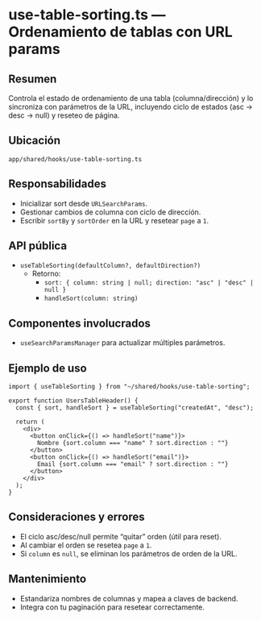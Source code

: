 # use-table-sorting.ts — Ordenamiento de tablas con URL params

## Resumen
Controla el estado de ordenamiento de una tabla (columna/dirección) y lo sincroniza con parámetros de la URL, incluyendo ciclo de estados (asc → desc → null) y reseteo de página.

## Ubicación
`app/shared/hooks/use-table-sorting.ts`

## Responsabilidades
- Inicializar sort desde `URLSearchParams`.
- Gestionar cambios de columna con ciclo de dirección.
- Escribir `sortBy` y `sortOrder` en la URL y resetear `page` a `1`.

## API pública
- `useTableSorting(defaultColumn?, defaultDirection?)`
  - Retorno:
    - `sort: { column: string | null; direction: "asc" | "desc" | null }`
    - `handleSort(column: string)`

## Componentes involucrados
- `useSearchParamsManager` para actualizar múltiples parámetros.

## Ejemplo de uso
```tsx
import { useTableSorting } from "~/shared/hooks/use-table-sorting";

export function UsersTableHeader() {
  const { sort, handleSort } = useTableSorting("createdAt", "desc");

  return (
    <div>
      <button onClick={() => handleSort("name")}>
        Nombre {sort.column === "name" ? sort.direction : ""}
      </button>
      <button onClick={() => handleSort("email")}>
        Email {sort.column === "email" ? sort.direction : ""}
      </button>
    </div>
  );
}
```

## Consideraciones y errores
- El ciclo asc/desc/null permite “quitar” orden (útil para reset).
- Al cambiar el orden se resetea `page` a `1`.
- Si `column` es `null`, se eliminan los parámetros de orden de la URL.

## Mantenimiento
- Estandariza nombres de columnas y mapea a claves de backend.
- Integra con tu paginación para resetear correctamente.